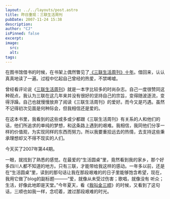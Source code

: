 ```yaml
---
layout: ../../layouts/post.astro
title: 昨日重现：三联生活周刊
pubDate: 2007-11-24 15:38
description: 
author: "CJ"
isPinned: false
excerpt: 
image:
  src:
  alt:
tags: 
---
```

在图书馆借书的时候，在书架上偶然瞥见了[《三联生活周刊》十年](https://book.douban.com/subject/1278816/)。借回来，认认真真地读了一遍。过程中忆起自己曾经的热爱，不禁唏嘘。 

曾经看评论说《[三联生活周刊](https://book.douban.com/subject/1818557/)》就是一本字比较多的时尚杂志。自己一度很赞同这种观点，我认为三联在这几年来并没有很好的坚持自己的宗旨，变得随波逐流，变得浮躁。自己也就慢慢放弃了阅读《三联生活周刊》的爱好。而今又是巧遇。虽然不记得初次见面是何种际会，但我相信还是爱的。

在这本书里，我看到的这些或多或少都跟《三联生活周刊》有关系的人和他们的话，他们所追求的单纯的梦想，和这条路上遇到的艰难。我相信，我同他们分享一样的价值观，为实现同样的东西而努力。所以我要重拾远去的热情，去支持这些秉承理想却又不得不现实的人们。

今天买了2007年第44期。

一眼，就找到了熟悉的感觉。在最爱的“生活圆桌”里，竟然看到我的家乡，那个好多四川人都不知道的地方。只有三联，才能带给我这样的感动。一年多以前，还是 在“生活圆桌”里，读到的那句话让我在那段艰难的的日子里能够饱含希望，现在，我用它做了blog的副标题———“爱，就像从未受过伤害；歌唱，就像没有 听众；生活，好像此地即是天堂。”今年夏天，看《[我叫金三顺](https://movie.douban.com/subject/1477894/)》的时候，又看到了这句话，三顺也如我一样，念叨着，渡过那段艰难的时光。
